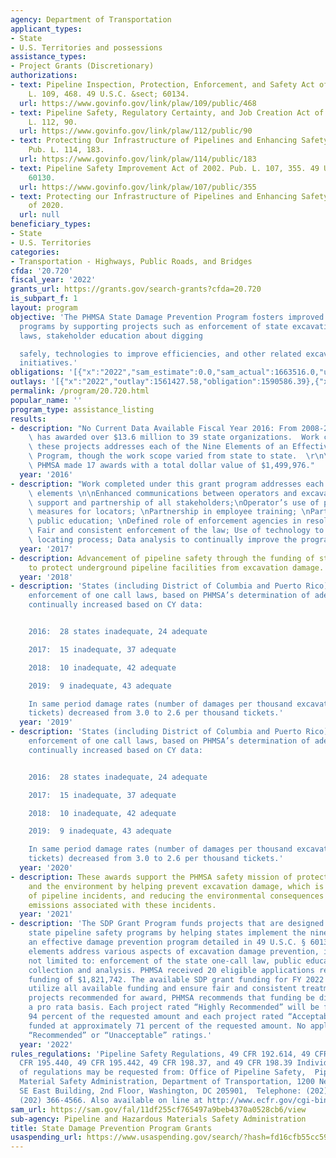 ```yaml
---
agency: Department of Transportation
applicant_types:
- State
- U.S. Territories and possessions
assistance_types:
- Project Grants (Discretionary)
authorizations:
- text: Pipeline Inspection, Protection, Enforcement, and Safety Act of 2006. Pub.
    L. 109, 468. 49 U.S.C. &sect; 60134.
  url: https://www.govinfo.gov/link/plaw/109/public/468
- text: Pipeline Safety, Regulatory Certainty, and Job Creation Act of 2011. Pub.
    L. 112, 90.
  url: https://www.govinfo.gov/link/plaw/112/public/90
- text: Protecting Our Infrastructure of Pipelines and Enhancing Safety Act of 2016.
    Pub. L. 114, 183.
  url: https://www.govinfo.gov/link/plaw/114/public/183
- text: Pipeline Safety Improvement Act of 2002. Pub. L. 107, 355. 49 U.S.C. &sect;
    60130.
  url: https://www.govinfo.gov/link/plaw/107/public/355
- text: Protecting our Infrastructure of Pipelines and Enhancing Safety (PIPES) Act
    of 2020.
  url: null
beneficiary_types:
- State
- U.S. Territories
categories:
- Transportation - Highways, Public Roads, and Bridges
cfda: '20.720'
fiscal_year: '2022'
grants_url: https://grants.gov/search-grants?cfda=20.720
is_subpart_f: 1
layout: program
objective: 'The PHMSA State Damage Prevention Program fosters improved damage prevention
  programs by supporting projects such as enforcement of state excavation damage prevention
  laws, stakeholder education about digging

  safely, technologies to improve efficiencies, and other related excavation safety
  initiatives.'
obligations: '[{"x":"2022","sam_estimate":0.0,"sam_actual":1663516.0,"usa_spending_actual":1557206.01},{"x":"2023","sam_estimate":1550000.0,"sam_actual":0.0,"usa_spending_actual":1248886.7},{"x":"2024","sam_estimate":1500000.0,"sam_actual":0.0,"usa_spending_actual":1342823.85}]'
outlays: '[{"x":"2022","outlay":1561427.58,"obligation":1590586.39},{"x":"2023","outlay":602405.98,"obligation":1550000.0},{"x":"2024","outlay":0.0,"obligation":1415754.0}]'
permalink: /program/20.720.html
popular_name: ''
program_type: assistance_listing
results:
- description: "No Current Data Available Fiscal Year 2016: From 2008-2016, PHMSA\
    \ has awarded over $13.6 million to 39 state organizations.  Work completed under\
    \ these projects addresses each of the Nine Elements of an Effective Damage Prevention\
    \ Program, though the work scope varied from state to state.  \r\n\r\nIn 2016,\
    \ PHMSA made 17 awards with a total dollar value of $1,499,976."
  year: '2016'
- description: "Work completed under this grant program addresses each of the nine\
    \ elements \n\nEnhanced communications between operators and excavators;\nFostering\
    \ support and partnership of all stakeholders;\nOperator’s use of performance\
    \ measures for locators; \nPartnership in employee training; \nPartnership in\
    \ public education; \nDefined role of enforcement agencies in resolving issues;\
    \ Fair and consistent enforcement of the law; Use of technology to improve the\
    \ locating process; Data analysis to continually improve the program"
  year: '2017'
- description: Advancement of pipeline safety through the funding of state programs
    to protect underground pipeline facilities from excavation damage.
  year: '2018'
- description: 'States (including District of Columbia and Puerto Rico) with adequate
    enforcement of one call laws, based on PHMSA’s determination of adequacy, has
    continually increased based on CY data:


    2016:  28 states inadequate, 24 adequate

    2017:  15 inadequate, 37 adequate

    2018:  10 inadequate, 42 adequate

    2019:  9 inadequate, 43 adequate

    In same period damage rates (number of damages per thousand excavation request
    tickets) decreased from 3.0 to 2.6 per thousand tickets.'
  year: '2019'
- description: 'States (including District of Columbia and Puerto Rico) with adequate
    enforcement of one call laws, based on PHMSA’s determination of adequacy, has
    continually increased based on CY data:


    2016:  28 states inadequate, 24 adequate

    2017:  15 inadequate, 37 adequate

    2018:  10 inadequate, 42 adequate

    2019:  9 inadequate, 43 adequate

    In same period damage rates (number of damages per thousand excavation request
    tickets) decreased from 3.0 to 2.6 per thousand tickets.'
  year: '2020'
- description: These awards support the PHMSA safety mission of protecting people
    and the environment by helping prevent excavation damage, which is a leading cause
    of pipeline incidents, and reducing the environmental consequences of methane
    emissions associated with these incidents.
  year: '2021'
- description: 'The SDP Grant Program funds projects that are designed to improve
    state pipeline safety programs by helping states implement the nine elements of
    an effective damage prevention program detailed in 49 U.S.C. § 60134(b). The nine
    elements address various aspects of excavation damage prevention, including, but
    not limited to: enforcement of the state one-call law, public education, and data
    collection and analysis. PHMSA received 20 eligible applications requesting total
    funding of $1,821,742. The available SDP grant funding for FY 2022 is $1,663,516.  To
    utilize all available funding and ensure fair and consistent treatment of all
    projects recommended for award, PHMSA recommends that funding be distributed on
    a pro rata basis. Each project rated “Highly Recommended” will be funded at approximately
    94 percent of the requested amount and each project rated “Acceptable” will be
    funded at approximately 71 percent of the requested amount. No applications received
    “Recommended” or “Unacceptable” ratings.'
  year: '2022'
rules_regulations: 'Pipeline Safety Regulations, 49 CFR 192.614, 49 CFR 192.616, 49
  CFR 195.440, 49 CFR 195.442, 49 CFR 198.37, and 49 CFR 198.39 Individual copies
  of regulations may be requested from: Office of Pipeline Safety,  Pipeline and Hazardous
  Material Safety Administration, Department of Transportation, 1200 New Jersey Avenue,
  SE East Building, 2nd Floor, Washington, DC 205901,  Telephone: (202) 366-4595 Fax:
  (202) 366-4566. Also available on line at http://www.ecfr.gov/cgi-bin/text-idx?tpl=/ecfrbrowse/Title49/49cfr195_main_02.tpl.'
sam_url: https://sam.gov/fal/11df255cf765497a9beb4370a0528cb6/view
sub-agency: Pipeline and Hazardous Materials Safety Administration
title: State Damage Prevention Program Grants
usaspending_url: https://www.usaspending.gov/search/?hash=fd16cfb55cc598163672b0261bbc081f
---
```

